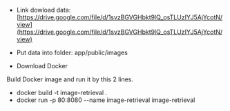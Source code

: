 - Link dowload data: [https://drive.google.com/file/d/1svzBGVGHbkt9lQ_osTLUzIYJ5AjYcotN/view](https://drive.google.com/file/d/1svzBGVGHbkt9lQ_osTLUzIYJ5AjYcotN/view)

- Put data into folder: app/public/images

- Download Docker

Build Docker image and run it by this 2 lines.

- docker build -t image-retrieval .
- docker run -p 80:8080 --name image-retrieval image-retrieval
